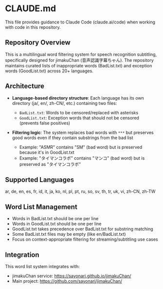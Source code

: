 # CLAUDE.md

This file provides guidance to Claude Code (claude.ai/code) when working with code in this repository.

## Repository Overview

This is a multilingual word filtering system for speech recognition subtitling, specifically designed for jimakuChan (音声認識字幕ちゃん). The repository maintains curated lists of inappropriate words (BadList.txt) and exception words (GoodList.txt) across 20+ languages.

## Architecture

- **Language-based directory structure**: Each language has its own directory (ja/, en/, zh-CN/, etc.) containing two files:
  - `BadList.txt`: Words to be censored/replaced with asterisks
  - `GoodList.txt`: Exception words that should not be censored (prevents false positives)

- **Filtering logic**: The system replaces bad words with `***` but preserves good words even if they contain substrings from the bad list
  - Example: "ASMR" contains "SM" (bad word) but is preserved because it's in GoodList.txt
  - Example: "タイマンコラボ" contains "マンコ" (bad word) but is preserved as "タイマンコラボ"

## Supported Languages

ar, de, en, es, fr, id, it, ja, ko, nl, pl, pt, ru, so, sv, th, tr, uk, vi, zh-CN, zh-TW

## Word List Management

- Words in BadList.txt should be one per line
- Words in GoodList.txt should be one per line  
- GoodList.txt takes precedence over BadList.txt for substring matching
- Some BadList.txt files may be empty (like en/BadList.txt)
- Focus on context-appropriate filtering for streaming/subtitling use cases

## Integration

This word list system integrates with:
- jimakuChan service: https://sayonari.github.io/jimakuChan/
- Main project: https://github.com/sayonari/jimakuChan/
